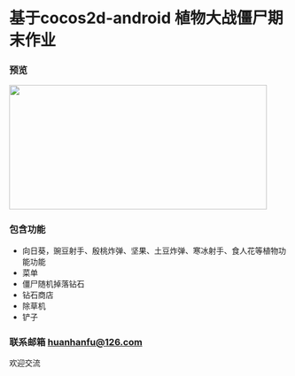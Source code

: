 # 基于cocos2d-android 植物大战僵尸期末作业

### 预览

<p>
<img src="https://github.com/huanhan/PlantsVsZombies/blob/master/1.jpg" width="465" height="225" alt=""/>

### 包含功能

- 向日葵，豌豆射手、殷桃炸弹、坚果、土豆炸弹、寒冰射手、食人花等植物功能功能
- 菜单
- 僵尸随机掉落钻石
- 钻石商店
- 除草机
- 铲子

### 联系邮箱 <huanhanfu@126.com>

欢迎交流
